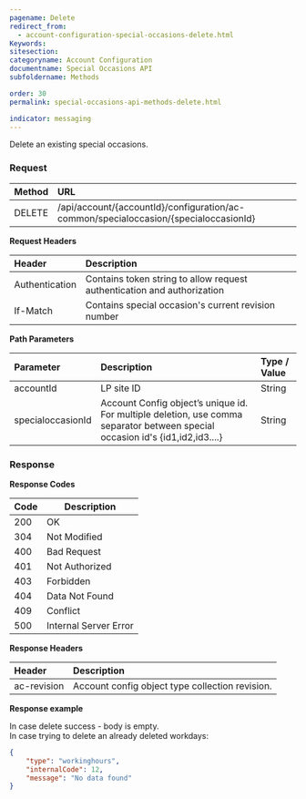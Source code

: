 ```yaml
---
pagename: Delete
redirect_from:
  - account-configuration-special-occasions-delete.html
Keywords:
sitesection:
categoryname: Account Configuration
documentname: Special Occasions API
subfoldername: Methods

order: 30
permalink: special-occasions-api-methods-delete.html

indicator: messaging
---
```


Delete an existing special occasions.

### Request

| Method | URL |
| :-------- | :------ |
| DELETE  |/api/account/{accountId}/configuration/ac-common/specialoccasion/{specialoccasionId} |

**Request Headers**

| Header | Description |
|:-------- | :------------ |
| Authentication | Contains token string to allow request authentication and authorization |
|If-Match	| Contains special occasion's current revision number|


**Path Parameters**

 |Parameter  |Description |  Type / Value |
 |:----------- | :------------ | :--------------- |
 |accountId | LP site ID | String|
 specialoccasionId | Account Config object’s unique id. For multiple deletion, use comma separator between special occasion id's {id1,id2,id3....}| String|


### Response

**Response Codes**

| Code | Description           |
|------|-----------------------|
| 200  | OK                    |
| 304  | Not Modified          |
| 400  | Bad Request           |
| 401  | Not Authorized        |
| 403  | Forbidden             |
| 404  | Data Not Found        |
| 409  | Conflict              |
| 500  | Internal Server Error |

**Response Headers**

 |Header|  Description|
 |:-------|   :-----  |
 |ac-revision|  Account config object type collection revision.|  

 **Response example**

In case delete success - body is empty.<br>
In case trying to delete an already deleted workdays:

```json
{
    "type": "workinghours",
    "internalCode": 12,
    "message": "No data found"
}
```
